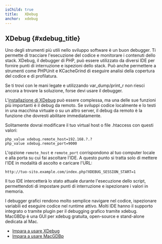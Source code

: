 ```yaml
---
isChild: true
title:   XDebug
anchor:  xdebug
---
```


## XDebug {#xdebug_title}

Uno degli strumenti più utili nello sviluppo software è un buon debugger. Ti permette di tracciare l'esecuzione del
codice e monitorare i contenuti dello stack. XDebug, il debugger di PHP, può essere utilizzato da diversi IDE per
fornire punti di interruzione e ispezioni dello stack. Può anche permettere a strumenti come PHPUnit e KCacheGrind di
eseguire analisi della copertura del codice e di profilatura.

Se ti trovi con le mani legate e utilizzando var_dump/print_r non riesci ancora a trovare la soluzione, forse devi usare
il debugger.

L'[installazione di XDebug][xdebug-install] può essere complessa, ma una delle sue funzioni più importanti è il debug da
remoto. Se sviluppi codice localmente e lo testi in una macchina virtuale o su un altro server, il debug da remoto è la
funzione che dovresti abilitare immediatamente.

Solitamente dovrai modificare il tuo virtual host o file .htaccess con questi valori:

    php_value xdebug.remote_host=192.168.?.?
    php_value xdebug.remote_port=9000

L'opzione `remote_host` e `remote_port` corrispondono al tuo computer locale e alla porta su cui fai ascoltare l'IDE. A
questo punto si tratta solo di mettere l'IDE in modalità di ascolto e caricare l'URL:

    http://tuo-sito.example.com/index.php?XDEBUG_SESSION_START=1

Il tuo IDE intercetterà lo stato attuale durante l'esecuzione dello script, permettendoti di impostare punti di
interruzione e ispezionare i valori in memoria.

I debugger grafici rendono molto semplice navigare nel codice, ispezionare variabili ed eseguire codice nel runtime
attivo. Molti IDE hanno il supporto integrato o tramite plugin per il debugging grafico tramite xdebug. MacGBDp è una
GUI per xdebug gratuita, open-source e stand-alone dedicata al Mac.

  * [Impara a usare XDebug][xdebug-docs]
  * [Impara a usare MacGDBp][macgdbp-install]

[xdebug-docs]: http://xdebug.org/docs/
[xdebug-install]: http://xdebug.org/docs/install
[macgdbp-install]: http://www.bluestatic.org/software/macgdbp/
